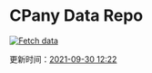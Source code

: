 # CPany Data Repo

[![Fetch data](https://github.com/yjl9903/CPany/actions/workflows/fetch.yml/badge.svg)](https://github.com/yjl9903/CPany/actions/workflows/fetch.yml)

<!-- START_SECTION: update_time -->
更新时间：[2021-09-30 12:22](https://www.timeanddate.com/worldclock/fixedtime.html?msg=Fetch+data&iso=20210930T122256&p1=237)
<!-- END_SECTION: update_time -->
